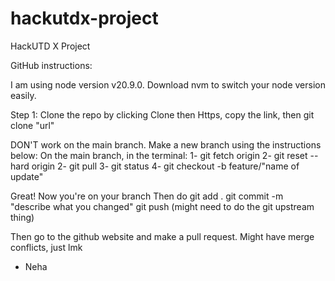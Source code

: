 # hackutdx-project
HackUTD X Project

GitHub instructions:

I am using node version v20.9.0. Download nvm to switch your node version easily.

Step 1: Clone the repo by clicking Clone then Https, copy the link, then 
git clone "url"

DON'T work on the main branch. Make a new branch using the instructions below:
On the main branch, in the terminal:
1- git fetch origin
2- git reset --hard origin
2- git pull
3- git status
4- git checkout -b feature/"name of update"

Great! Now you're on your branch
Then do
git add .
git commit -m "describe what you changed"
git push
(might need to do the git upstream thing)

Then go to the github website and make a pull request. Might have merge conflicts, just lmk
- Neha
